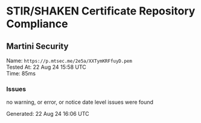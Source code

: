 # STIR/SHAKEN Certificate Repository Compliance

## Martini Security

Name: `https://p.mtsec.me/2e5a/XXTymKRFfuyD.pem`\
Tested At: 22 Aug 24 15:58 UTC\
Time: 85ms

### Issues

no warning, or error, or notice date level issues were found

Generated: 22 Aug 24 16:06 UTC